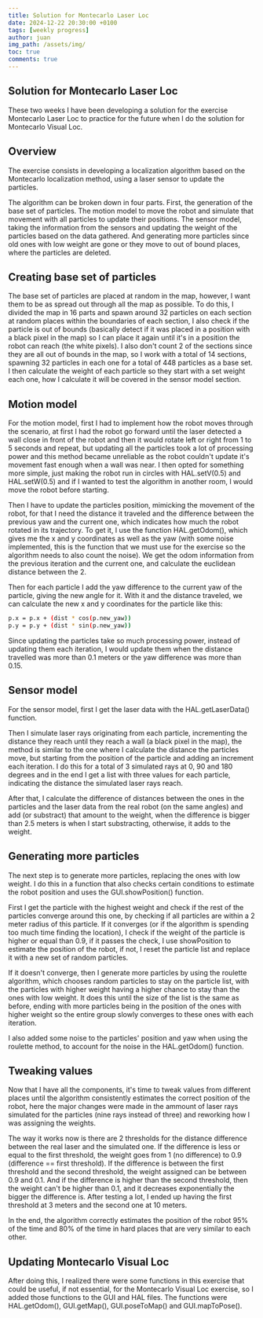 ```yaml
---
title: Solution for Montecarlo Laser Loc
date: 2024-12-22 20:30:00 +0100
tags: [weekly progress]
author: juan
img_path: /assets/img/
toc: true
comments: true
---
```


## Solution for Montecarlo Laser Loc

These two weeks I have been developing a solution for the exercise Montecarlo Laser Loc to practice for the future when I do the solution for Montecarlo Visual Loc.

## Overview

The exercise consists in developing a localization algorithm based on the Montecarlo localization method, using a laser sensor to update the particles.

The algorithm can be broken down in four parts. First, the generation of the base set of particles. The motion model to move the robot and simulate that movement with all particles to update their positions. The sensor model, taking the information from the sensors and updating the weight of the particles based on the data gathered. And generating more particles since old ones with low weight are gone or they move to out of bound places, where the particles are deleted.

## Creating base set of particles

The base set of particles are placed at random in the map, however, I want them to be as spread out through all the map as possible. To do this, I divided the map in 16 parts and spawn around 32 particles on each section at random places within the boundaries of each section, I also check if the particle is out of bounds (basically detect if it was placed in a position with a black pixel in the map) so I can place it again until it's in a position the robot can reach (the white pixels). I also don't count 2 of the sections since they are all out of bounds in the map, so I work with a total of 14 sections, spawning 32 particles in each one for a total of 448 particles as a base set. I then calculate the weight of each particle so they start with a set weight each one, how I calculate it will be covered in the sensor model section.

## Motion model

For the motion model, first I had to implement how the robot moves through the scenario, at first I had the robot go forward until the laser detected a wall close in front of the robot and then it would rotate left or right from 1 to 5 seconds and repeat, but updating all the particles took a lot of processing power and this method became unreliable as the robot couldn't update it's movement fast enough when a wall was near. I then opted for something more simple, just making the robot run in circles with HAL.setV(0.5) and HAL.setW(0.5) and if I wanted to test the algorithm in another room, I would move the robot before starting.

Then I have to update the particles position, mimicking the movement of the robot, for that I need the distance it traveled and the difference between the previous yaw and the current one, which indicates how much the robot rotated in its trajectory. To get it, I use the function HAL.getOdom(), which gives me the x and y coordinates as well as the yaw (with some noise implemented, this is the function that we must use for the exercise so the algorithm needs to also count the noise). We get the odom information from the previous iteration and the current one, and calculate the euclidean distance between the 2.

Then for each particle I add the yaw difference to the current yaw of the particle, giving the new angle for it. With it and the distance traveled, we can calculate the new x and y coordinates for the particle like this:

```bash
p.x = p.x + (dist * cos(p.new_yaw))
p.y = p.y + (dist * sin(p.new_yaw))
```

Since updating the particles take so much processing power, instead of updating them each iteration, I would update them when the distance travelled was more than 0.1 meters or the yaw difference was more than 0.15.

## Sensor model

For the sensor model, first I get the laser data with the HAL.getLaserData() function.

Then I simulate laser rays originating from each particle, incrementing the distance they reach until they reach a wall (a black pixel in the map), the method is similar to the one where I calculate the distance the particles move, but starting from the position of the particle and adding an increment each iteration. I do this for a total of 3 simulated rays at 0, 90 and 180 degrees and in the end I get a list with three values for each particle, indicating the distance the simulated laser rays reach.

After that, I calculate the difference of distances between the ones in the particles and the laser data from the real robot (on the same angles) and add (or substract) that amount to the weight, when the difference is bigger than 2.5 meters is when I start substracting, otherwise, it adds to the weight.

## Generating more particles

The next step is to generate more particles, replacing the ones with low weight. I do this in a function that also checks certain conditions to estimate the robot position and uses the GUI.showPosition() function.

First I get the particle with the highest weight and check if the rest of the particles converge around this one, by checking if all particles are within a 2 meter radius of this particle. If it converges (or if the algorithm is spending too much time finding the location), I check if the weight of the particle is higher or equal than 0.9, if it passes the check, I use showPosition to estimate the position of the robot, if not, I reset the particle list and replace it with a new set of random particles.

If it doesn't converge, then I generate more particles by using the roulette algorithm, which chooses random particles to stay on the particle list, with the particles with higher weight having a higher chance to stay than the ones with low weight. It does this until the size of the list is the same as before, ending with more particles being in the position of the ones with higher weight so the entire group slowly converges to these ones with each iteration.

I also added some noise to the particles' position and yaw when using the roulette method, to account for the noise in the HAL.getOdom() function.

## Tweaking values

Now that I have all the components, it's time to tweak values from different places until the algorithm consistently estimates the correct position of the robot, here the major changes were made in the ammount of laser rays simulated for the particles (nine rays instead of three) and reworking how I was assigning the weights.

The way it works now is there are 2 thresholds for the distance difference between the real laser and the simulated one. If the difference is less or equal to the first threshold, the weight goes from 1 (no difference) to 0.9 (difference == first threshold). If the difference is between the first threshold and the second threshold, the weight assigned can be between 0.9 and 0.1. And if the difference is higher than the second threshold, then the weight can't be higher than 0.1, and it decreases exponentially the bigger the difference is. After testing a lot, I ended up having the first threshold at 3 meters and the second one at 10 meters.

In the end, the algorithm correctly estimates the position of the robot 95% of the time and 80% of the time in hard places that are very similar to each other.

## Updating Montecarlo Visual Loc

After doing this, I realized there were some functions in this exercise that could be useful, if not essential, for the Montecarlo Visual Loc exercise, so I added those functions to the GUI and HAL files. The functions were HAL.getOdom(), GUI.getMap(), GUI.poseToMap() and GUI.mapToPose().
